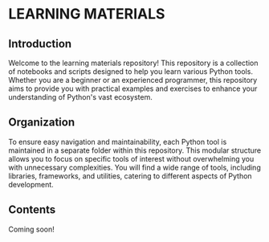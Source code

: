 # LEARNING MATERIALS 

## Introduction

Welcome to the learning materials repository! This repository is a collection of notebooks and scripts designed to help you learn various Python tools. Whether you are a beginner or an experienced programmer, this repository aims to provide you with practical examples and exercises to enhance your understanding of Python's vast ecosystem.

## Organization

To ensure easy navigation and maintainability, each Python tool is maintained in a separate folder within this repository. This modular structure allows you to focus on specific tools of interest without overwhelming you with unnecessary complexities. You will find a wide range of tools, including libraries, frameworks, and utilities, catering to different aspects of Python development.

## Contents

Coming soon!